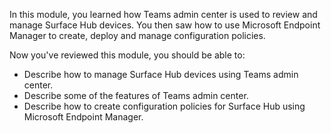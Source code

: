 In this module, you learned how Teams admin center is used to review and manage Surface Hub devices. You then saw how to use Microsoft Endpoint Manager to create, deploy and manage configuration policies.

Now you've reviewed this module, you should be able to:

- Describe how to manage Surface Hub devices using Teams admin center.
- Describe some of the features of Teams admin center.
- Describe how to create configuration policies for Surface Hub using Microsoft Endpoint Manager.
